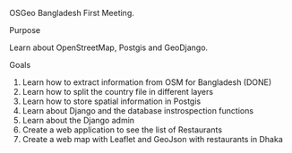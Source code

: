 
OSGeo Bangladesh First Meeting.

Purpose

Learn about OpenStreetMap, Postgis and GeoDjango.

Goals

 1. Learn how to extract information from OSM for Bangladesh (DONE)
 2. Learn how to split the country file in different layers
 3. Learn how to store spatial information in Postgis
 4. Learn about Django and the database instrospection functions
 5. Learn about the Django admin
 6. Create a web application to see the list of Restaurants
 7. Create a web map with Leaflet and GeoJson with restaurants in Dhaka

